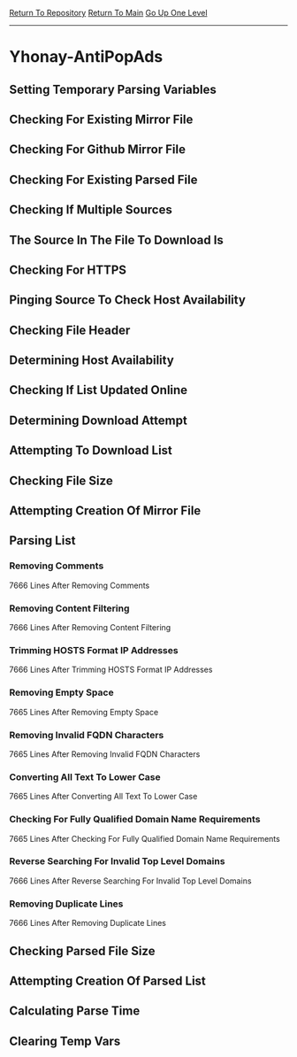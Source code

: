 [Return To Repository](https://github.com/deathbybandaid/piholeparser/)
[Return To Main](https://github.com/deathbybandaid/piholeparser/blob/master/RecentRunLogs/Mainlog.md)
[Go Up One Level](https://github.com/deathbybandaid/piholeparser/blob/master/RecentRunLogs/TopLevelScripts/30-Processing-External-Blacklists.md)
____________________________________
# Yhonay-AntiPopAds
## Setting Temporary Parsing Variables
## Checking For Existing Mirror File
## Checking For Github Mirror File
## Checking For Existing Parsed File
## Checking If Multiple Sources
## The Source In The File To Download Is
## Checking For HTTPS
## Pinging Source To Check Host Availability
## Checking File Header
## Determining Host Availability
## Checking If List Updated Online
## Determining Download Attempt
## Attempting To Download List
## Checking File Size
## Attempting Creation Of Mirror File
## Parsing List
### Removing Comments
7666 Lines After Removing Comments
### Removing Content Filtering
7666 Lines After Removing Content Filtering
### Trimming HOSTS Format IP Addresses
7666 Lines After Trimming HOSTS Format IP Addresses
### Removing Empty Space
7665 Lines After Removing Empty Space
### Removing Invalid FQDN Characters
7665 Lines After Removing Invalid FQDN Characters
### Converting All Text To Lower Case
7665 Lines After Converting All Text To Lower Case
### Checking For Fully Qualified Domain Name Requirements
7665 Lines After Checking For Fully Qualified Domain Name Requirements
### Reverse Searching For Invalid Top Level Domains
7666 Lines After Reverse Searching For Invalid Top Level Domains
### Removing Duplicate Lines
7666 Lines After Removing Duplicate Lines
## Checking Parsed File Size
## Attempting Creation Of Parsed List
## Calculating Parse Time
## Clearing Temp Vars
